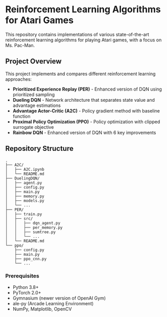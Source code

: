 # Reinforcement Learning Algorithms for Atari Games

This repository contains implementations of various state-of-the-art reinforcement learning algorithms for playing Atari games, with a focus on Ms. Pac-Man.

## Project Overview

This project implements and compares different reinforcement learning approaches:

- **Prioritized Experience Replay (PER)** - Enhanced version of DQN using prioritized sampling
- **Dueling DQN** - Network architecture that separates state value and advantage estimations
- **Advantage Actor-Critic (A2C)** - Policy gradient method with baseline function
- **Proximal Policy Optimization (PPO)** - Policy optimization with clipped surrogate objective
- **Rainbow DQN** - Enhanced version of DQN with 6 key improvements

## Repository Structure

```
.
├── A2C/                      
│   ├── A2C.ipynb             
│   └── README.md             
├── DuelingDQN/               
│   ├── agent.py              
│   ├── config.py            
│   ├── main.py               
│   ├── memory.py             
│   ├── models.py             
│   └── ...                   
├── PER/                     
│   ├── train.py              
│   ├── src/                  
│   │   ├── dqn_agent.py      
│   │   ├── per_memory.py     
│   │   ├── sumtree.py        
│   │   └── ...              
│   └── README.md             
└── ppo/                      
    ├── config.py             
    ├── main.py               
    ├── ppo_cnn.py          
    └── ...                   
```

### Prerequisites

- Python 3.8+
- PyTorch 2.0+
- Gymnasium (newer version of OpenAI Gym)
- ale-py (Arcade Learning Environment)
- NumPy, Matplotlib, OpenCV
